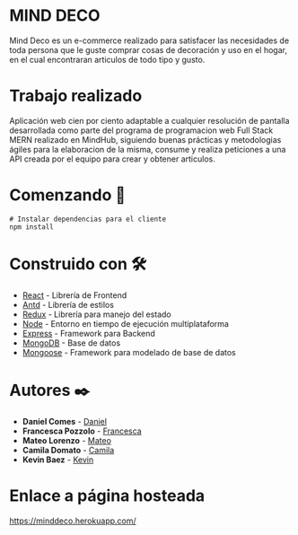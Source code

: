 # MIND DECO
Mind Deco es un e-commerce realizado para satisfacer las necesidades de toda persona que le guste comprar cosas de decoración y uso en el hogar, en el cual encontraran articulos de todo tipo y gusto.

# Trabajo realizado
Aplicación web cien por ciento adaptable a cualquier resolución de pantalla desarrollada como parte del programa de programacion web Full Stack MERN realizado en MindHub, siguiendo buenas prácticas y metodologias ágiles para la elaboracion de la misma, consume y realiza peticiones a una API creada por el equipo para crear y obtener articulos.

# Comenzando  🚀
```
# Instalar dependencias para el cliente
npm install
```

# Construido con 🛠️
* [React](https://es.reactjs.org/) - Librería de Frontend
* [Antd](https://ant.design/) - Librería de estilos
* [Redux](https://es.redux.js.org/) - Librería para manejo del estado
* [Node](https://nodejs.org/es/) - Entorno en tiempo de ejecución multiplataforma
* [Express](https://expressjs.com/es/) - Framework para Backend
* [MongoDB](https://www.mongodb.com/) - Base de datos
* [Mongoose](https://mongoosejs.com/) - Framework para modelado de base de datos

# Autores ✒️
* **Daniel Comes** - [Daniel](https://github.com/Danielcomes92)
* **Francesca Pozzolo** - [Francesca](https://github.com/francescapozzolo)
* **Mateo Lorenzo** - [Mateo](https://github.com/MatuMto)
* **Camila Domato** - [Camila](https://github.com/camiladomato)
* **Kevin Baez** - [Kevin](https://github.com/soykevinkalen)

# Enlace a página hosteada
https://minddeco.herokuapp.com/
